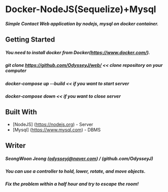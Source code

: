 # Docker-NodeJS(Sequelize)+Mysql
##### Simple Contact Web application by nodejs, mysql on docker container.

## Getting Started
##### You need to install docker from Docker(https://www.docker.com/).
##### git clone https://github.com/OdysseyJ/web/  << clone repository on your computer
##### docker-compose up --build << if you want to start server
##### docker-compose down << if you want to close server

## Built With
* [NodeJS] (https://nodejs.org) - Server
* [Mysql] (https://www.mysql.com) - DBMS

## Writer
##### SeongWoon Jeong (odysseyj@naver.com) / (github.com/OdysseyJ)

##### You can use a controller to hold, lower, rotate, and move objects.
##### Fix the problem within a half hour and try to escape the room!
